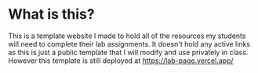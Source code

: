 # What is this?
This is a template website I made to hold all of the resources my students will need to complete their lab assignments. It doesn't hold any active links as this is just a public template that I will modify and use privately in class. However this template is still deployed at https://lab-page.vercel.app/
